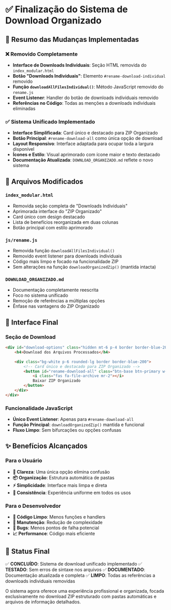 # ✅ Finalização do Sistema de Download Organizado

## 🎯 Resumo das Mudanças Implementadas

### ❌ Removido Completamente
- **Interface de Downloads Individuais**: Seção HTML removida do `index_modular.html`
- **Botão "Downloads Individuais"**: Elemento `#rename-download-individual` removido
- **Função `downloadAllFilesIndividual()`**: Método JavaScript removido do `rename.js`
- **Event Listener**: Handler do botão de downloads individuais removido
- **Referências no Código**: Todas as menções a downloads individuais eliminadas

### ✅ Sistema Unificado Implementado
- **Interface Simplificada**: Card único e destacado para ZIP Organizado
- **Botão Principal**: `#rename-download-all` como única opção de download
- **Layout Responsivo**: Interface adaptada para ocupar toda a largura disponível
- **Ícones e Estilo**: Visual aprimorado com ícone maior e texto destacado
- **Documentação Atualizada**: `DOWNLOAD_ORGANIZADO.md` reflete o novo sistema

## 🔧 Arquivos Modificados

### `index_modular.html`
- Removida seção completa de "Downloads Individuais"
- Aprimorada interface do "ZIP Organizado"
- Card único com design destacado
- Lista de benefícios reorganizada em duas colunas
- Botão principal com estilo aprimorado

### `js/rename.js`
- Removida função `downloadAllFilesIndividual()`
- Removido event listener para downloads individuais
- Código mais limpo e focado na funcionalidade ZIP
- Sem alterações na função `downloadOrganizedZip()` (mantida intacta)

### `DOWNLOAD_ORGANIZADO.md`
- Documentação completamente reescrita
- Foco no sistema unificado
- Remoção de referências a múltiplas opções
- Ênfase nas vantagens do ZIP Organizado

## 🎨 Interface Final

### Seção de Download
```html
<div id="download-options" class="hidden mt-6 p-4 border border-blue-200 rounded-lg bg-blue-50">
    <h4>Download dos Arquivos Processados</h4>
    
    <div class="bg-white p-6 rounded-lg border border-blue-200">
        <!-- Card único e destacado para ZIP Organizado -->
        <button id="rename-download-all" class="btn-base btn-primary w-full text-lg py-3">
            <i class="fas fa-file-archive mr-2"></i>
            Baixar ZIP Organizado
        </button>
    </div>
</div>
```

### Funcionalidade JavaScript
- **Único Event Listener**: Apenas para `#rename-download-all`
- **Função Principal**: `downloadOrganizedZip()` mantida e funcional
- **Fluxo Limpo**: Sem bifurcações ou opções confusas

## ✨ Benefícios Alcançados

### Para o Usuário
- **🎯 Clareza**: Uma única opção elimina confusão
- **📦 Organização**: Estrutura automática de pastas
- **⚡ Simplicidade**: Interface mais limpa e direta
- **🔄 Consistência**: Experiência uniforme em todos os usos

### Para o Desenvolvedor
- **🧹 Código Limpo**: Menos funções e handlers
- **🔧 Manutenção**: Redução de complexidade
- **🐛 Bugs**: Menos pontos de falha potencial
- **📈 Performance**: Código mais eficiente

## 🚀 Status Final

✅ **CONCLUÍDO**: Sistema de download unificado implementado
✅ **TESTADO**: Sem erros de sintaxe nos arquivos
✅ **DOCUMENTADO**: Documentação atualizada e completa
✅ **LIMPO**: Todas as referências a downloads individuais removidas

O sistema agora oferece uma experiência profissional e organizada, focada exclusivamente no download ZIP estruturado com pastas automáticas e arquivos de informação detalhados.
